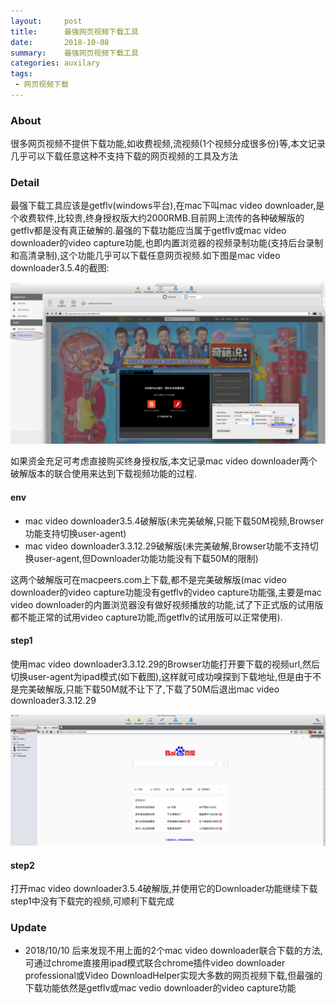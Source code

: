```yaml
---
layout:     post
title:      最强网页视频下载工具
date:       2018-10-08
summary:    最强网页视频下载工具
categories: auxilary
tags:
 - 网页视频下载
---
```


### About

很多网页视频不提供下载功能,如收费视频,流视频(1个视频分成很多份)等,本文记录几乎可以下载任意这种不支持下载的网页视频的工具及方法

### Detail

最强下载工具应该是getflv(windows平台),在mac下叫mac video downloader,是个收费软件,比较贵,终身授权版大约2000RMB.目前网上流传的各种破解版的getflv都是没有真正破解的.最强的下载功能应当属于getflv或mac video downloader的video capture功能,也即内置浏览器的视频录制功能(支持后台录制和高清录制),这个功能几乎可以下载任意网页视频.如下图是mac video downloader3.5.4的截图:

![mvd][1]

如果资金充足可考虑直接购买终身授权版,本文记录mac video downloader两个破解版本的联合使用来达到下载视频功能的过程.

#### env

+ mac video downloader3.5.4破解版(未完美破解,只能下载50M视频,Browser功能支持切换user-agent)
+ mac video downloader3.3.12.29破解版(未完美破解,Browser功能不支持切换user-agent,但Downloader功能功能没有下载50M的限制)

这两个破解版可在macpeers.com上下载,都不是完美破解版(mac video downloader的video capture功能没有getflv的video capture功能强,主要是mac video downloader的内置浏览器没有做好视频播放的功能,试了下正式版的试用版都不能正常的试用video capture功能,而getflv的试用版可以正常使用).

#### step1

使用mac video downloader3.3.12.29的Browser功能打开要下载的视频url,然后切换user-agent为ipad模式(如下截图),这样就可成功嗅探到下载地址,但是由于不是完美破解版,只能下载50M就不让下了,下载了50M后退出mac video downloader3.3.12.29

![mvd2][2]

#### step2

打开mac video downloader3.5.4破解版,并使用它的Downloader功能继续下载step1中没有下载完的视频,可顺利下载完成


### Update

+ 2018/10/10 后来发现不用上面的2个mac video downloader联合下载的方法,可通过chrome直接用ipad模式联合chrome插件video downloader professional或Video DownloadHelper实现大多数的网页视频下载,但最强的下载功能依然是getflv或mac vedio downloader的video capture功能


[1]: https://raw.githubusercontent.com/3xp10it/pic/master/mvd1.jpeg
[2]: https://raw.githubusercontent.com/3xp10it/pic/master/mvd2.png
